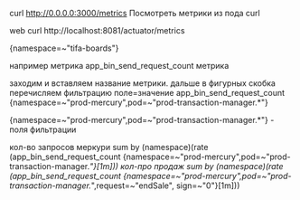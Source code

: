 
curl http://0.0.0.0:3000/metrics Посмотреть метрики из пода curl

web
 curl http://localhost:8081/actuator/metrics


{namespace=~"tifa-boards"} 

например метрика
app_bin_send_request_count метрика

заходим и вставляем название метрики. дальше в фигурных скобка перечисляем фильтрацию поле=значение
app_bin_send_request_count {namespace=~"prod-mercury",pod=~"prod-transaction-manager.*"}


{namespace=~"prod-mercury",pod=~"prod-transaction-manager.*"} - поля фильтрации

кол-во запросов меркури
sum by (namespace)(rate (app_bin_send_request_count {namespace=~"prod-mercury",pod=~"prod-transaction-manager.*"}[1m]))
кол-про продаж 
sum by (namespace)(rate (app_bin_send_request_count {namespace=~"prod-mercury",pod=~"prod-transaction-manager.*",request=~"endSale", sign=~"0"}[1m]))

